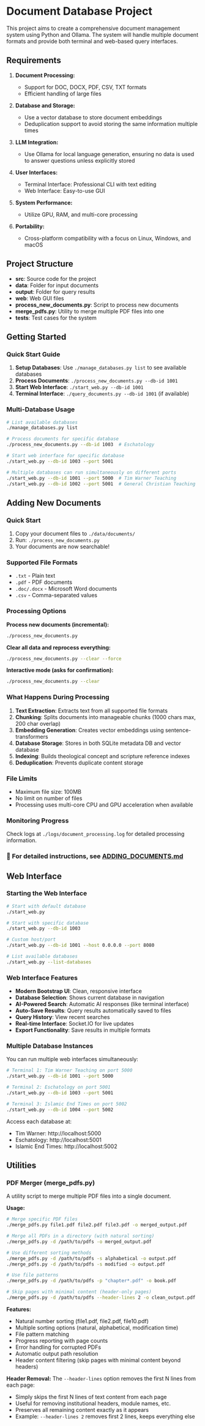 # Document Database Project

This project aims to create a comprehensive document management system using Python and Ollama. The system will handle multiple document formats and provide both terminal and web-based query interfaces.

## Requirements

1. **Document Processing:**
   - Support for DOC, DOCX, PDF, CSV, TXT formats
   - Efficient handling of large files

2. **Database and Storage:**
   - Use a vector database to store document embeddings
   - Deduplication support to avoid storing the same information multiple times

3. **LLM Integration:**
   - Use Ollama for local language generation, ensuring no data is used to answer questions unless explicitly stored

4. **User Interfaces:**
   - Terminal Interface: Professional CLI with text editing
   - Web Interface: Easy-to-use GUI

5. **System Performance:**
   - Utilize GPU, RAM, and multi-core processing

6. **Portability:**
   - Cross-platform compatibility with a focus on Linux, Windows, and macOS

## Project Structure

- **src**: Source code for the project
- **data**: Folder for input documents
- **output**: Folder for query results
- **web**: Web GUI files
- **process_new_documents.py**: Script to process new documents
- **merge_pdfs.py**: Utility to merge multiple PDF files into one
- **tests**: Test cases for the system

## Getting Started

### Quick Start Guide
1. **Setup Databases**: Use `./manage_databases.py list` to see available databases
2. **Process Documents**: `./process_new_documents.py --db-id 1001`
3. **Start Web Interface**: `./start_web.py --db-id 1001`
4. **Terminal Interface**: `./query_documents.py --db-id 1001` (if available)

### Multi-Database Usage
```bash
# List available databases
./manage_databases.py list

# Process documents for specific database
./process_new_documents.py --db-id 1003  # Eschatology

# Start web interface for specific database
./start_web.py --db-id 1003 --port 5001

# Multiple databases can run simultaneously on different ports
./start_web.py --db-id 1001 --port 5000  # Tim Warner Teaching
./start_web.py --db-id 1002 --port 5001  # General Christian Teaching
```

## Adding New Documents

### Quick Start
1. Copy your document files to `./data/documents/`
2. Run: `./process_new_documents.py`
3. Your documents are now searchable!

### Supported File Formats
- `.txt` - Plain text
- `.pdf` - PDF documents
- `.doc/.docx` - Microsoft Word documents
- `.csv` - Comma-separated values

### Processing Options

**Process new documents (incremental):**
```bash
./process_new_documents.py
```

**Clear all data and reprocess everything:**
```bash
./process_new_documents.py --clear --force
```

**Interactive mode (asks for confirmation):**
```bash
./process_new_documents.py --clear
```

### What Happens During Processing
1. **Text Extraction**: Extracts text from all supported file formats
2. **Chunking**: Splits documents into manageable chunks (1000 chars max, 200 char overlap)
3. **Embedding Generation**: Creates vector embeddings using sentence-transformers
4. **Database Storage**: Stores in both SQLite metadata DB and vector database
5. **Indexing**: Builds theological concept and scripture reference indexes
6. **Deduplication**: Prevents duplicate content storage

### File Limits
- Maximum file size: 100MB
- No limit on number of files
- Processing uses multi-core CPU and GPU acceleration when available

### Monitoring Progress
Check logs at `./logs/document_processing.log` for detailed processing information.

### 📖 For detailed instructions, see [ADDING_DOCUMENTS.md](./ADDING_DOCUMENTS.md)

## Web Interface

### Starting the Web Interface
```bash
# Start with default database
./start_web.py

# Start with specific database
./start_web.py --db-id 1003

# Custom host/port
./start_web.py --db-id 1001 --host 0.0.0.0 --port 8080

# List available databases
./start_web.py --list-databases
```

### Web Interface Features
- **Modern Bootstrap UI**: Clean, responsive interface
- **Database Selection**: Shows current database in navigation
- **AI-Powered Search**: Automatic AI responses (like terminal interface)
- **Auto-Save Results**: Query results automatically saved to files
- **Query History**: View recent searches
- **Real-time Interface**: Socket.IO for live updates
- **Export Functionality**: Save results in multiple formats

### Multiple Database Instances
You can run multiple web interfaces simultaneously:
```bash
# Terminal 1: Tim Warner Teaching on port 5000
./start_web.py --db-id 1001 --port 5000

# Terminal 2: Eschatology on port 5001  
./start_web.py --db-id 1003 --port 5001

# Terminal 3: Islamic End Times on port 5002
./start_web.py --db-id 1004 --port 5002
```

Access each database at:
- Tim Warner: http://localhost:5000
- Eschatology: http://localhost:5001  
- Islamic End Times: http://localhost:5002

## Utilities

### PDF Merger (merge_pdfs.py)

A utility script to merge multiple PDF files into a single document.

**Usage:**

```bash
# Merge specific PDF files
./merge_pdfs.py file1.pdf file2.pdf file3.pdf -o merged_output.pdf

# Merge all PDFs in a directory (with natural sorting)
./merge_pdfs.py -d /path/to/pdfs -o merged_output.pdf

# Use different sorting methods
./merge_pdfs.py -d /path/to/pdfs -s alphabetical -o output.pdf
./merge_pdfs.py -d /path/to/pdfs -s modified -o output.pdf

# Use file patterns
./merge_pdfs.py -d /path/to/pdfs -p "chapter*.pdf" -o book.pdf

# Skip pages with minimal content (header-only pages)
./merge_pdfs.py -d /path/to/pdfs --header-lines 2 -o clean_output.pdf
```

**Features:**
- Natural number sorting (file1.pdf, file2.pdf, file10.pdf)
- Multiple sorting options (natural, alphabetical, modification time)
- File pattern matching
- Progress reporting with page counts
- Error handling for corrupted PDFs
- Automatic output path resolution
- Header content filtering (skip pages with minimal content beyond headers)

**Header Removal:**
The `--header-lines` option removes the first N lines from each page:
- Simply skips the first N lines of text content from each page
- Useful for removing institutional headers, module names, etc.
- Preserves all remaining content exactly as it appears
- Example: `--header-lines 2` removes first 2 lines, keeps everything else

